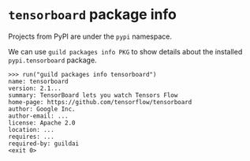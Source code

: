 # `tensorboard` package info

Projects from PyPI are under the `pypi` namespace.

We can use `guild packages info PKG` to show details about the
installed `pypi.tensorboard` package.

    >>> run("guild packages info tensorboard")
    name: tensorboard
    version: 2.1...
    summary: TensorBoard lets you watch Tensors Flow
    home-page: https://github.com/tensorflow/tensorboard
    author: Google Inc.
    author-email: ...
    license: Apache 2.0
    location: ...
    requires: ...
    required-by: guildai
    <exit 0>
